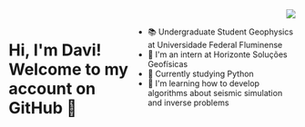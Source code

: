 <div>
    <img align="right" src="https://cdn.discordapp.com/attachments/581156177199628300/1204592752462135347/b291449-bPiIVRLdT2wn.png?ex=65d54b6c&is=65c2d66c&hm=d77cbfcbed9ad7ebfd1bf9416341dc3c5251ebf71b5aa94f81a069ba7e4999b3&">
</div>
  
<div style="display: flex; width: 100%;">
    <h1>Hi, I'm Davi! <br> Welcome to my account on GitHub 👋</h1>
    <ul>
        <li> 
            📚 Undergraduate Student Geophysics at Universidade Federal Fluminense
        </li>
        <li>
           🚀 I'm an intern at Horizonte Soluções Geofísicas
        </li>
        <li>
            🐍 Currently studying Python
        </li>
        <li>
           🗻 I'm learning how to develop algorithms about seismic simulation and inverse problems
        </li>
    </ul>
</div>
